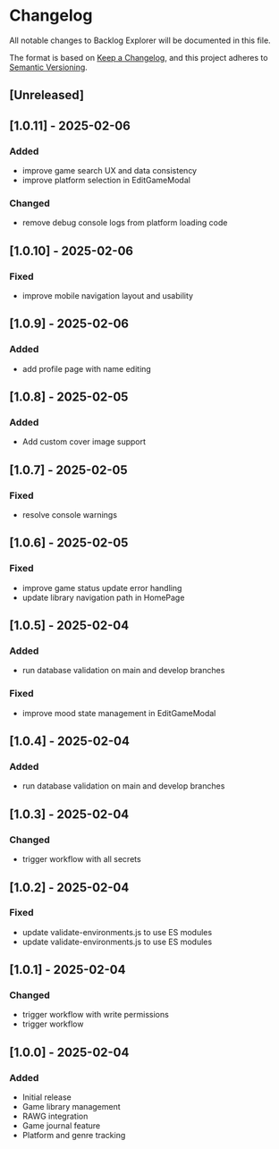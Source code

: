 # Changelog

All notable changes to Backlog Explorer will be documented in this file.

The format is based on [Keep a Changelog](https://keepachangelog.com/en/1.0.0/),
and this project adheres to [Semantic Versioning](https://semver.org/spec/v2.0.0.html).

## [Unreleased]

## [1.0.11] - 2025-02-06

### Added
- improve game search UX and data consistency
- improve platform selection in EditGameModal

### Changed
- remove debug console logs from platform loading code


## [1.0.10] - 2025-02-06

### Fixed
- improve mobile navigation layout and usability


## [1.0.9] - 2025-02-06

### Added
- add profile page with name editing


## [1.0.8] - 2025-02-05

### Added
- Add custom cover image support


## [1.0.7] - 2025-02-05

### Fixed
- resolve console warnings


## [1.0.6] - 2025-02-05

### Fixed
- improve game status update error handling
- update library navigation path in HomePage


## [1.0.5] - 2025-02-04

### Added
- run database validation on main and develop branches

### Fixed
- improve mood state management in EditGameModal


## [1.0.4] - 2025-02-04

### Added
- run database validation on main and develop branches


## [1.0.3] - 2025-02-04

### Changed
- trigger workflow with all secrets


## [1.0.2] - 2025-02-04

### Fixed
- update validate-environments.js to use ES modules
- update validate-environments.js to use ES modules


## [1.0.1] - 2025-02-04

### Changed
- trigger workflow with write permissions
- trigger workflow


## [1.0.0] - 2025-02-04
### Added
- Initial release
- Game library management
- RAWG integration
- Game journal feature
- Platform and genre tracking



